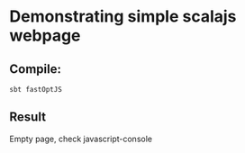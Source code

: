 Demonstrating simple scalajs webpage
====================================

Compile:
---------
```sbt fastOptJS```

Result
------
Empty page, check javascript-console